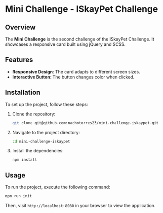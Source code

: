 # Mini Challenge - ISkayPet Challenge

## Overview
The **Mini Challenge** is the second challenge of the ISkayPet Challenge. It showcases a responsive card built using jQuery and SCSS.

## Features
- **Responsive Design**: The card adapts to different screen sizes.
- **Interactive Button**: The button changes color when clicked.

## Installation
To set up the project, follow these steps:
1. Clone the repository:
   ```bash
   git clone git@github.com:nachotorres23/mini-challenge-iskaypet.git
   ```
2. Navigate to the project directory:
   ```bash
   cd mini-challenge-iskaypet
   ```
3. Install the dependencies:
   ```bash
   npm install
   ```

## Usage
To run the project, execute the following command:
```bash
npm run init
```
Then, visit `http://localhost:8080` in your browser to view the application.
